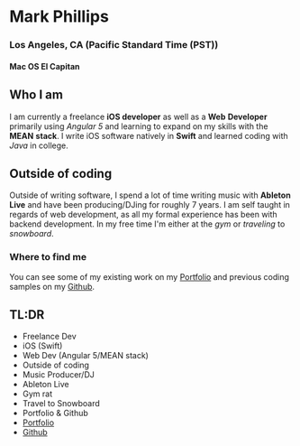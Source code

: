 # Mark Phillips
### Los Angeles, CA (Pacific Standard Time (PST))
#### Mac OS El Capitan

## Who I am

I am currently a freelance **iOS developer** as well as a **Web** **Developer** primarily using *Angular* *5* and learning to expand on my
skills with the **MEAN** **stack**. I write iOS software natively in **Swift** and learned coding with *Java* in college.

## Outside of coding

Outside of writing software, I spend a lot of time writing music with **Ableton** **Live** and have been producing/DJing for roughly 7 years.
I am self taught in regards of web development, as all my formal experience has been with backend development.
In my free time I'm either at the *gym* or *traveling* to *snowboard*.

### Where to find me

You can see some of my existing work on my [Portfolio](http://phillstack.com/) and previous coding samples on my [Github](http://www.github.com/mphill05).

## TL:DR
* Freelance Dev
* iOS (Swift)
* Web Dev (Angular 5/MEAN stack)
* Outside of coding
* Music Producer/DJ
* Ableton Live
* Gym rat
* Travel to Snowboard
* Portfolio & Github
* [Portfolio](http://phillstack.com/)
* [Github](http://www.github.com/mphill05)
